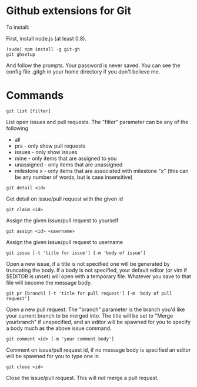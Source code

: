 Github extensions for Git
=======

To install:

First, install node.js (at least 0.8).

```
(sudo) npm install -g git-gh
git ghsetup
```

And follow the prompts. Your password is never saved. You can see the config file .gitgh in your home directory if you don't believe me.

Commands
========

```
git list [filter]
```

List open issues and pull requests. The "filter" parameter can be any of the following
* all
* prs - only show pull requests
* issues - only show issues
* mine - only items that are assigned to you
* unassigned - only items that are unassigned
* milestone x - only items that are associated with milestone "x" (this can be any number of words, but is case insensitive)

```
git detail <id>
```

Get detail on issue/pull request with the given id

```
git claim <id>
```

Assign the given issue/pull request to yourself

```
git assign <id> <username>
```

Assign the given issue/pull request to username

```
git issue [-t 'title for issue'] [-m 'body of issue']
```

Open a new issue, if a title is not specified one will be generated by truncating the body. If a body is not specified, your default editor (or vim if $EDITOR is unset) will open with a temporary file. Whatever you save to that file will become the message body.

```
git pr [branch] [-t 'title for pull request'] [-m 'body of pull request']
```

Open a new pull request. The "branch" parameter is the branch you'd like your current branch to be merged into. The title will be set to "Merge yourbranch" if unspecified, and an editor will be spawned for you to specify a body much as the above issue command.

```
git comment <id> [-m 'your comment body']
```

Comment on issue/pull request id, if no message body is specified an editor will be spawned for you to type one in

```
git close <id>
```

Close the issue/pull request. This will *not* merge a pull request.
